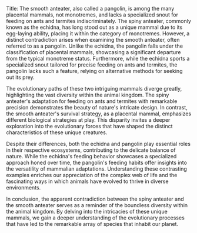Title: The smooth anteater, also called a pangolin, is among the many placental mammals, not monotremes, and lacks a specialized snout for feeding on ants and termites indiscriminately.
The spiny anteater, commonly known as the echidna, has long stood out as a unique mammal due to its egg-laying ability, placing it within the category of monotremes. However, a distinct contradiction arises when examining the smooth anteater, often referred to as a pangolin. Unlike the echidna, the pangolin falls under the classification of placental mammals, showcasing a significant departure from the typical monotreme status. Furthermore, while the echidna sports a specialized snout tailored for precise feeding on ants and termites, the pangolin lacks such a feature, relying on alternative methods for seeking out its prey.

The evolutionary paths of these two intriguing mammals diverge greatly, highlighting the vast diversity within the animal kingdom. The spiny anteater's adaptation for feeding on ants and termites with remarkable precision demonstrates the beauty of nature's intricate design. In contrast, the smooth anteater's survival strategy, as a placental mammal, emphasizes different biological strategies at play. This disparity invites a deeper exploration into the evolutionary forces that have shaped the distinct characteristics of these unique creatures.

Despite their differences, both the echidna and pangolin play essential roles in their respective ecosystems, contributing to the delicate balance of nature. While the echidna's feeding behavior showcases a specialized approach honed over time, the pangolin's feeding habits offer insights into the versatility of mammalian adaptations. Understanding these contrasting examples enriches our appreciation of the complex web of life and the fascinating ways in which animals have evolved to thrive in diverse environments.

In conclusion, the apparent contradiction between the spiny anteater and the smooth anteater serves as a reminder of the boundless diversity within the animal kingdom. By delving into the intricacies of these unique mammals, we gain a deeper understanding of the evolutionary processes that have led to the remarkable array of species that inhabit our planet.